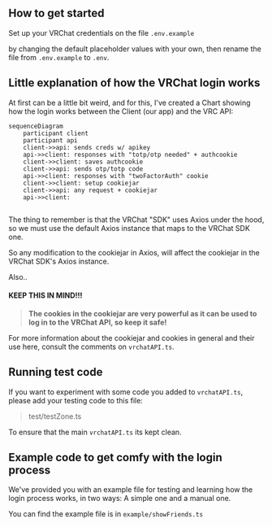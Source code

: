 ## How to get started

Set up your VRChat credentials on the file `.env.example`

by changing the default placeholder values with your own, then rename the file from `.env.example` to `.env`.


## Little explanation of how the VRChat login works

At first can be a little bit weird, and for this, I've created a Chart showing how the login works between the Client (our app) and the VRC API:

```mermaid
sequenceDiagram
    participant client
    participant api
    client->>api: sends creds w/ apikey
    api->>client: responses with "totp/otp needed" + authcookie
    client->>client: saves authcookie 
    client->>api: sends otp/totp code
    api->>client: responses with "twoFactorAuth" cookie
    client->>client: setup cookiejar
    client->>api: any request + cookiejar
    api->>client: 
    
```

The thing to remember is that the VRChat "SDK" uses Axios under the hood, so we must use the default Axios instance that maps to the VRChat SDK one.

So any modification to the cookiejar in Axios, will affect the cookiejar in the VRChat SDK's Axios instance.

Also..

#### KEEP THIS IN MIND!!!

> **The cookies in the cookiejar are very powerful as it can be used to log in to the VRChat API, so keep it safe!**

For more information about the cookiejar and cookies in general and their use here, consult the comments on `vrchatAPI.ts`.


## Running test code
If you want to experiment with some code you added to `vrchatAPI.ts`, please add your testing code to this file:
> test/testZone.ts

To ensure that the main `vrchatAPI.ts` its kept clean.


## Example code to get comfy with the login process
We've provided you with an example file for testing and learning how the login process works, in two ways: A simple one and a manual one.

You can find the example file is in `example/showFriends.ts`
